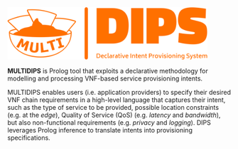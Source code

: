 <picture>
    <source media="(prefers-color-scheme: dark)" srcset="img/logo-dark.png"><img width=450 alt="dips-logo" src="img/logo.png"/>
</picture>

**MULTIDIPS** is Prolog tool that exploits a declarative methodology for modelling and processing VNF-based service provisioning intents. 

MULTIDIPS enables users (i.e. application providers) to specify their desired VNF chain requirements in a high-level language that captures their intent, such as the type of service to be provided, possible location constraints (e.g. at the _edge_), Quality of Service (QoS) (e.g. _latency_ and _bandwidth_), but also non-functional requirements (e.g. _privacy_ and _logging_). DIPS leverages Prolog inference to translate intents into provisioning specifications.
